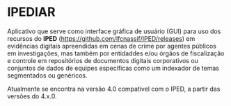 # IPEDIAR

Aplicativo que serve como interface gráfica de usuário (GUI) para uso dos recursos do **IPED** (https://github.com/lfcnassif/IPED/releases) em evidências digitais apreendidas em cenas de crime por agentes públicos em investigações, mas também por entidaddes e/ou órgãos de fiscalização e controle em repositórios de documentos digitais corporativos ou conjuntos de dados de equipes específicas como um indexador de temas segmentados ou genéricos.

Atualmente se encontra na versão 4.0 compatível com o IPED, a partir das versões do 4.x.0.
 

